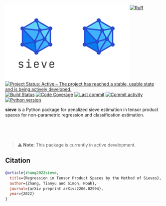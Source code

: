 <img src="docs/source/_static/sieve-light.png#gh-light-mode-only" width="200" align="left" alt="sieve logo"></img>
<img src="docs/source/_static/sieve-dark.png#gh-dark-mode-only" width="200" align="left" alt="sieve logo"></img>

[![Ruff](https://img.shields.io/endpoint?url=https://raw.githubusercontent.com/astral-sh/ruff/main/assets/badge/v2.json)](https://github.com/astral-sh/ruff)
[![Project Status: Active – The project has reached a stable, usable state and is being actively developed.](https://www.repostatus.org/badges/latest/active.svg)](https://www.repostatus.org/#active)
[![Build Status](https://github.com/jordandeklerk/sieve/actions/workflows/test.yml/badge.svg)](https://github.com/jordandeklerk/sieve/actions/workflows/test.yml)
[![Code Coverage](https://codecov.io/gh/jordandeklerk/sieve/branch/main/graph/badge.svg)](https://codecov.io/gh/jordandeklerk/sieve)
[![Last commit](https://img.shields.io/github/last-commit/jordandeklerk/sieve)](https://github.com/jordandeklerk/sieve/graphs/commit-activity)
[![Commit activity](https://img.shields.io/github/commit-activity/m/jordandeklerk/sieve)](https://github.com/jordandeklerk/sieve/graphs/commit-activity)
[![Python version](https://img.shields.io/badge/3.10%20%7C%203.11%20%7C%203.12%20%7C%203.13-blue?logo=python&logoColor=white)](https://www.python.org/)

__sieve__ is a Python package for penalized sieve estimation in tensor product spaces for non-parametric regression and classification estimation.

<br><br><br>

> **⚠️ Note:**
> This package is currently in active development.

## Citation

```bibtex
@article{zhang2022sieve,
  title={Regression in Tensor Product Spaces by the Method of Sieves},
  author={Zhang, Tianyu and Simon, Noah},
  journal={arXiv preprint arXiv:2206.02994},
  year={2022}
}
```
